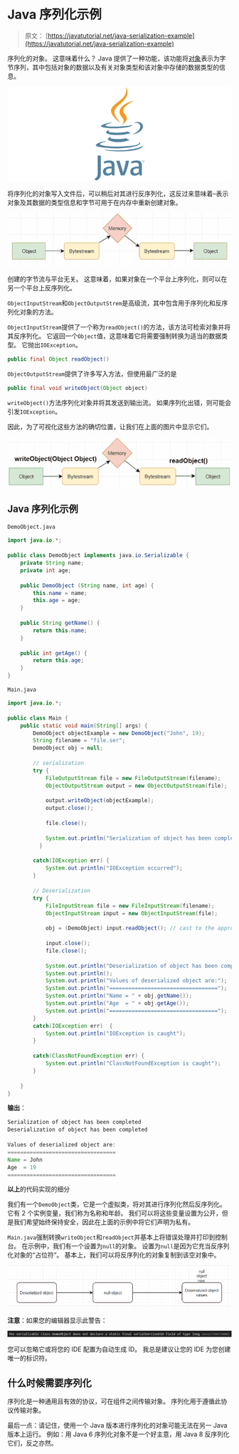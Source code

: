 # Java 序列化示例

> 原文： [https://javatutorial.net/java-serialization-example](https://javatutorial.net/java-serialization-example)

序列化的对象。 这意味着什么？ Java 提供了一种功能，该功能将[对象](https://javatutorial.net/java-objects-and-classes-tutorial)表示为字节序列，其中包括对象的数据以及有关对象类型和该对象中存储的数据类型的信息。

![java-featured-image](img/e0db051dedc1179e7424b6d998a6a772.jpg)

将序列化的对象写入文件后，可以稍后对其进行反序列化，这反过来意味着–表示对象及其数据的类型信息和字节可用于在内存中重新创建对象。

![Serialization illustration java example](img/5d3bd5a82ef9b419bb3a6b2ddba2f69a.jpg)

创建的字节流与平台无关。 这意味着，如果对象在一个平台上序列化，则可以在另一个平台上反序列化。

`ObjectInputStream`和`ObjectOutputStrem`是高级流，其中包含用于序列化和反序列化对象的方法。

`ObjectInputStream`提供了一个称为`readObject()`的方法，该方法可检索对象并将其反序列化。 它返回一个`Object`值，这意味着它将需要强制转换为适当的数据类型。 它抛出`IOException`。

```java
public final Object readObject()
```

`ObjectOutputStream`提供了许多写入方法，但使用最广泛的是

```java
public final void writeObject(Object object)
```

`writeObject()`方法序列化对象并将其发送到输出流。 如果序列化出错，则可能会引发`IOException`。

因此，为了可视化这些方法的确切位置，让我们在上面的图片中显示它们。

![write_readObject java example](img/85d504b7ceeaa257a6ec3009bc63f394.jpg)

## Java 序列化示例

`DemoObject.java`

```java
import java.io.*; 

public class DemoObject implements java.io.Serializable { 
    private String name; 
    private int age;

    public DemoObject (String name, int age) { 
        this.name = name; 
        this.age = age;  
    } 

    public String getName() {
        return this.name;
    }

    public int getAge() {
        return this.age;
    }
}
```

`Main.java`

```java
import java.io.*;  

public class Main { 
    public static void main(String[] args) {    
        DemoObject objectExample = new DemoObject("John", 19); 
        String filename = "file.ser"; 
        DemoObject obj = null; 

        // serialization  
        try {    
            FileOutputStream file = new FileOutputStream(filename); 
            ObjectOutputStream output = new ObjectOutputStream(file); 

            output.writeObject(objectExample);    
            output.close(); 

            file.close(); 

            System.out.println("Serialization of object has been completed"); 
          } 

        catch(IOException err) { 
            System.out.println("IOException occurred"); 
        } 

        // Deserialization 
        try {    
            FileInputStream file = new FileInputStream(filename); 
            ObjectInputStream input = new ObjectInputStream(file); 

            obj = (DemoObject) input.readObject(); // cast to the appropriate type

            input.close(); 
            file.close(); 

            System.out.println("Deserialization of object has been completed"); 
            System.out.println();
            System.out.println("Values of deserialized object are:");
            System.out.println("==================================");
            System.out.println("Name = " + obj.getName()); 
            System.out.println("Age  = " + obj.getAge()); 
            System.out.println("==================================");
        } 
        catch(IOException err)  { 
            System.out.println("IOException is caught"); 
        } 

        catch(ClassNotFoundException err) { 
            System.out.println("ClassNotFoundException is caught"); 
        } 

    } 
}
```

**输出**：

```java
Serialization of object has been completed
Deserialization of object has been completed

Values of deserialized object are:
==================================
Name = John
Age  = 19
==================================

```

**以上**的代码实现的细分

我们有一个`DemoObject`类，它是一个虚拟类，将对其进行序列化然后反序列化。 它有 2 个实例变量，我们称为名称和年龄。 我们可以将这些变量设置为公开，但是我们希望始终保持安全，因此在上面的示例中将它们声明为私有。

`Main.java`强制转换`writeObject`和`readObject`并基本上将错误处理并打印到控制台。 在示例中，我们有一个设置为`null`的对象。 设置为`null`是因为它充当反序列化对象的“占位符”。 基本上，我们可以将反序列化的对象复制到该空对象中。

![null object purpose java example serialized deserialized](img/ca17cacf7d30811b711ae33ceda98ce2.jpg)

**注意**：如果您的编辑器显示此警告：

![warning java](img/ebc5280badefd3e3de4a9b5433b00440.jpg)

您可以忽略它或将您的 IDE 配置为自动生成 ID。 我总是建议让您的 IDE 为您创建唯一的标识符。

## 什么时候需要序列化

序列化是一种通用且有效的协议，可在组件之间传输对象。 序列化用于遵循此协议传输对象。

最后一点：请记住，使用一个 Java 版本进行序列化的对象可能无法在另一 Java 版本上运行。 例如：用 Java 6 序列化对象不是一个好主意，用 Java 8 反序列化它们，反之亦然。